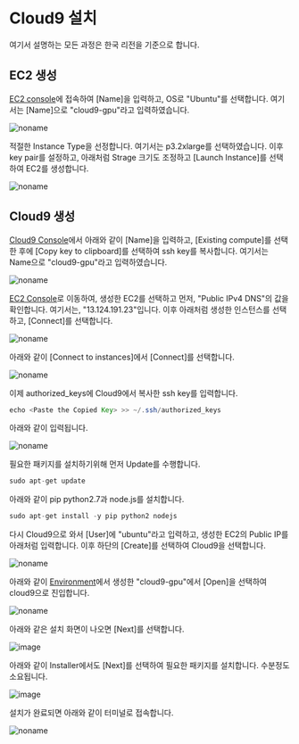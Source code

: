 # Cloud9 설치

여기서 설명하는 모든 과정은 한국 리전을 기준으로 합니다. 

## EC2 생성 

[EC2 console](https://ap-northeast-2.console.aws.amazon.com/ec2/home?region=ap-northeast-2#LaunchInstances:)에 접속하여 [Name]을 입력하고, OS로 "Ubuntu"를 선택합니다. 여기서는 [Name]으로 "cloud9-gpu"라고 입력하였습니다. 

![noname](https://user-images.githubusercontent.com/52392004/216653942-3f7ce41e-931d-4a60-8672-33e723b30a8f.png)

적절한 Instance Type을 선정합니다. 여기서는 p3.2xlarge를 선택하였습니다. 이후 key pair를 설정하고, 아래처럼 Strage 크기도 조정하고 [Launch Instance]를 선택하여 EC2를 생성합니다. 

![noname](https://user-images.githubusercontent.com/52392004/216655203-0ead79d8-0c6d-422c-ae10-a952f3efc420.png)

## Cloud9 생성

[Cloud9 Console](https://ap-northeast-2.console.aws.amazon.com/cloud9control/home?region=ap-northeast-2#/create)에서 아래와 같이 [Name]을 입력하고, [Existing compute]를 선택한 후에 [Copy key to clipboard]를 선택하여 ssh key를 복사합니다. 여기서는 Name으로 "cloud9-gpu"라고 입력하였습니다. 

![noname](https://user-images.githubusercontent.com/52392004/216656333-24d9347a-8564-4018-93ec-0e38a0e7ade2.png)

[EC2 Console](https://ap-northeast-2.console.aws.amazon.com/ec2/home?region=ap-northeast-2#Instances:)로 이동하여, 생성한 EC2를 선택하고 먼저, "Public IPv4 DNS"의 값을 확인합니다. 여기서는, "13.124.191.23"입니다. 이후 아래처럼 생성한 인스턴스를 선택하고, [Connect]를 선택합니다. 

![noname](https://user-images.githubusercontent.com/52392004/216788668-6c52d40d-92ef-41b3-a592-80530fc1365b.png)







아래와 같이 [Connect to instances]에서 [Connect]를 선택합니다. 

![noname](https://user-images.githubusercontent.com/52392004/216657819-4fd9629b-a000-4d1b-a602-ef6971a698ed.png)

이제 authorized_keys에 Cloud9에서 복사한 ssh key를 입력합니다. 

```java
echo <Paste the Copied Key> >> ~/.ssh/authorized_keys
```

아래와 같이 입력됩니다. 

![noname](https://user-images.githubusercontent.com/52392004/216660260-e01667b7-1c5c-41db-8539-ff5b9ac8d6ea.png)


필요한 패키지를 설치하기위해 먼저 Update를 수행합니다. 

```java
sudo apt-get update
```

아래와 같이 pip python2.7과 node.js를 설치합니다.

```java
sudo apt-get install -y pip python2 nodejs
```

다시 Cloud9으로 와서 [User]에 "ubuntu"라고 입력하고, 생성한 EC2의 Public IP를 아래처럼 입력합니다. 이후 하단의 [Create]를 선택하여 Cloud9을 선택합니다. 


![noname](https://user-images.githubusercontent.com/52392004/216661248-2fb846d2-4e07-435d-8b79-d4f8d037c206.png)


아래와 같이 [Environment](https://ap-northeast-2.console.aws.amazon.com/cloud9control/home?region=ap-northeast-2#/)에서 생성한 "cloud9-gpu"에서 [Open]을 선택하여 cloud9으로 진입합니다. 

![noname](https://user-images.githubusercontent.com/52392004/216733393-1635c558-35a8-4ba6-b177-fb4bea3ac701.png)

아래와 같은 설치 화면이 나오면 [Next]를 선택합니다.

![image](https://user-images.githubusercontent.com/52392004/216662019-28f065d7-88a5-4ad5-8182-9362751a63d9.png)

아래와 같이 Installer에서도 [Next]를 선택하여 필요한 패키지를 설치합니다. 수분정도 소요됩니다. 

![image](https://user-images.githubusercontent.com/52392004/216662159-5ff76f78-7beb-4365-871e-dbbd4d23e912.png)

설치가 완료되면 아래와 같이 터미널로 접속합니다. 

![noname](https://user-images.githubusercontent.com/52392004/216664493-8fa9c618-8ab1-4ea1-8563-74a94ee27aef.png)

